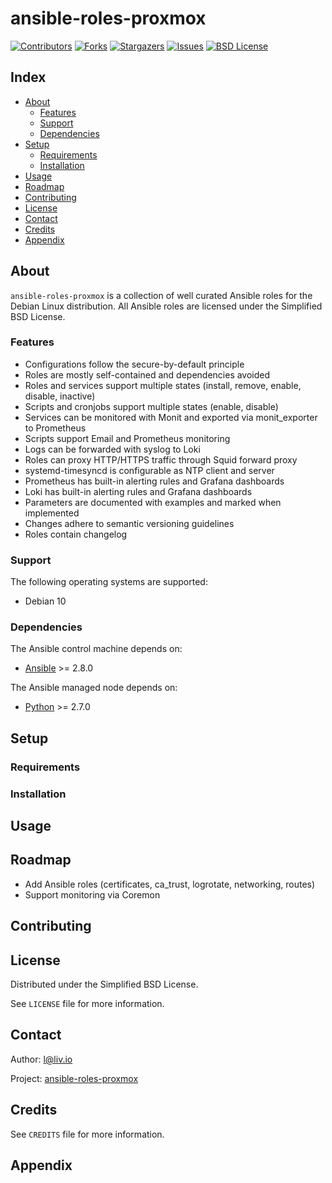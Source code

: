 # ansible-roles-proxmox

<!-- shields.io -->
[![Contributors][contributors-shield]][contributors-url]
[![Forks][forks-shield]][forks-url]
[![Stargazers][stars-shield]][stars-url]
[![Issues][issues-shield]][issues-url]
[![BSD License][license-shield]][license-url]

## Index

* [About](#about)
  * [Features](#features)
  * [Support](#support)
  * [Dependencies](#dependencies)
* [Setup](#setup)
  * [Requirements](#requirements)
  * [Installation](#installation)
* [Usage](#usage)
* [Roadmap](#roadmap)
* [Contributing](#contributing)
* [License](#license)
* [Contact](#contact)
* [Credits](#credits)
* [Appendix](#appendix)

## About

`ansible-roles-proxmox` is a collection of well curated Ansible roles for the Debian Linux distribution. All Ansible roles are licensed under the Simplified BSD License.

### Features

* Configurations follow the secure-by-default principle
* Roles are mostly self-contained and dependencies avoided
* Roles and services support multiple states (install, remove, enable, disable, inactive)
* Scripts and cronjobs support multiple states (enable, disable)
* Services can be monitored with Monit and exported via monit_exporter to Prometheus
* Scripts support Email and Prometheus monitoring
* Logs can be forwarded with syslog to Loki
* Roles can proxy HTTP/HTTPS traffic through Squid forward proxy
* systemd-timesyncd is configurable as NTP client and server
* Prometheus has built-in alerting rules and Grafana dashboards
* Loki has built-in alerting rules and Grafana dashboards
* Parameters are documented with examples and marked when implemented
* Changes adhere to semantic versioning guidelines
* Roles contain changelog

### Support

The following operating systems are supported:
* Debian 10

### Dependencies

The Ansible control machine depends on:
* [Ansible](https://github.com/ansible/ansible) >= 2.8.0

The Ansible managed node depends on:
* [Python](https://github.com/python/cpython) >= 2.7.0

## Setup

### Requirements

### Installation

## Usage

## Roadmap

* Add Ansible roles (certificates, ca_trust, logrotate, networking, routes)
* Support monitoring via Coremon

## Contributing

## License

Distributed under the Simplified BSD License.

See `LICENSE` file for more information.

## Contact

Author: l@liv.io

Project: [ansible-roles-proxmox](https://github.com/liv-io/ansible-roles-proxmox)

## Credits

See `CREDITS` file for more information.

## Appendix

<!-- shields.io -->
[contributors-shield]: https://img.shields.io/github/contributors/liv-io/ansible-roles-proxmox.svg?style=flat
[contributors-url]: https://github.com/liv-io/ansible-roles-proxmox/graphs/contributors
[forks-shield]: https://img.shields.io/github/forks/liv-io/ansible-roles-proxmox.svg?style=flat
[forks-url]: https://github.com/liv-io/ansible-roles-proxmox/network/members
[stars-shield]: https://img.shields.io/github/stars/liv-io/ansible-roles-proxmox.svg?style=flat
[stars-url]: https://github.com/liv-io/ansible-roles-proxmox/stargazers
[issues-shield]: https://img.shields.io/github/issues/liv-io/ansible-roles-proxmox.svg?style=flat
[issues-url]: https://github.com/liv-io/ansible-roles-proxmox/issues
[license-shield]: https://img.shields.io/github/license/liv-io/ansible-roles-proxmox.svg?style=flat
[license-url]: https://github.com/liv-io/ansible-roles-proxmox/blob/master/LICENSE
